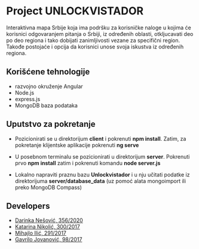 # Project UNLOCKVISTADOR

Interaktivna mapa Srbije koja ima podršku za korisničke naloge u kojima će korisnici odgovaranjem pitanja o Srbiji, iz određenih oblasti, otkljucavati deo po deo regiona i tako dobijati zanimljivosti vezane za specifični region. Takođe postojaće i opcija da korisnici unose svoja iskustva iz određenih regiona.

## Korišćene tehnologije
- razvojno okruženje Angular
- Node.js
- express.js
- MongoDB baza podataka


## Uputstvo za pokretanje
- Pozicionirati se u direktorijum **client** i pokrenuti **npm install**. Zatim, za pokretanje klijentske aplikacije pokrenuti **ng serve**

- U posebnom terminalu se pozicionirati u direktorijum **server**. Pokrenuti prvo **npm install** zatim i pokrenuti komandu **node server.js**

- Lokalno napraviti praznu bazu **Unlockvistador** i u nju učitati podatke iz direktorijuma **server/database_data** (uz pomoć alata mongoimport ili preko MongoDB Compass)


## Developers

- [Darinka Nešović, 356/2020](https://gitlab.com/Dara1994)
- [Katarina Nikolić, 300/2017](https://gitlab.com/nikolick)
- [Mihajlo Ilić, 291/2017](https://gitlab.com/Nithingale)
- [Gavrilo Jovanović, 98/2017](https://gitlab.com/GavriloJovanovic)
